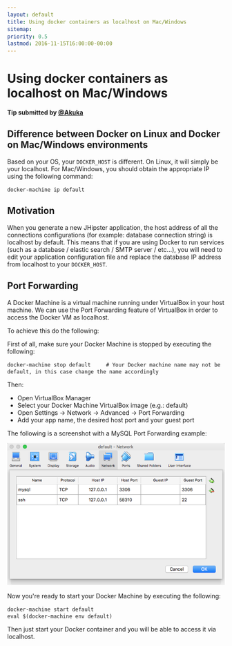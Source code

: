 ```yaml
---
layout: default
title: Using docker containers as localhost on Mac/Windows
sitemap:
priority: 0.5
lastmod: 2016-11-15T16:00:00-00:00
---
```


# Using docker containers as localhost on Mac/Windows

__Tip submitted by [@Akuka](https://github.com/Akuka)__

## Difference between Docker on Linux and Docker on Mac/Windows environments

Based on your OS, your <code>DOCKER_HOST</code> is different. 
On Linux, it will simply be your localhost.
For Mac/Windows, you should obtain the appropriate IP using the following command: 

```
docker-machine ip default
```

## Motivation

When you generate a new JHipster application, the host address of all the connections configurations (for example: database connection string) is localhost by default.
This means that if you are using Docker to run services (such as a database / elastic search / SMTP server / etc...), you will need to edit your application configuration file and replace the database IP address from localhost to your <code>DOCKER_HOST</code>.

## Port Forwarding

A Docker Machine is a virtual machine running under VirtualBox in your host machine.
We can use the Port Forwarding feature of VirtualBox in order to access the Docker VM as localhost.

To achieve this do the following:


First of all, make sure your Docker Machine is stopped by executing the following:

```
docker-machine stop default     # Your Docker machine name may not be default, in this case change the name accordingly
```

Then:

* Open VirtualBox Manager
* Select your Docker Machine VirtualBox image (e.g.: default)
* Open Settings -> Network -> Advanced -> Port Forwarding
* Add your app name, the desired host port and your guest port

The following is a screenshot with a MySQL Port Forwarding example:

![MySQL Port Forwarding Example](../images/020_tip_using_docker_containers_as_localhost_on_mac_and_windows_01.png)


Now you're ready to start your Docker Machine by executing the following:

```
docker-machine start default
eval $(docker-machine env default)
```

Then just start your Docker container and you will be able to access it via localhost.
